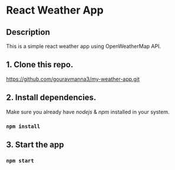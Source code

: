 # React Weather App

## Description
This is a simple react weather app using OpenWeatherMap API.

## 1. Clone this repo.

https://github.com/gouravmanna3/my-weather-app.git


## 2. Install dependencies.

Make sure you already have *nodejs* & *npm* installed in your system.

### `npm install`


## 3. Start the app

### `npm start`



